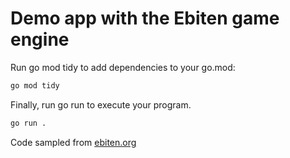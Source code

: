 # Demo app with the Ebiten game engine

Run go mod tidy to add dependencies to your go.mod:

```bash
go mod tidy
```

Finally, run go run to execute your program.

```bash
go run .
```

Code sampled from [ebiten.org](https://ebitengine.org/en/documents/install.html)
